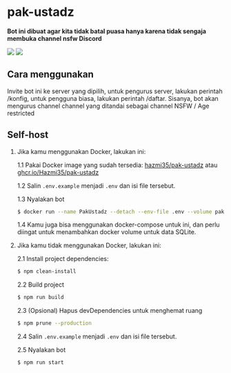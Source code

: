 # pak-ustadz

**Bot ini dibuat agar kita tidak batal puasa hanya karena tidak sengaja membuka channel nsfw Discord**

<a href='https://discord.com/api/oauth2/authorize?client_id=954016653836943431&permissions=412585610320&scope=bot%20applications.commands'><img src="https://img.shields.io/static/v1?label=Invite%20Me&message=Pak+Ustadz%239319&plastic&color=7289DA&logo=discord"></a>
<img src="https://badgen.net/badge/icon/typescript?icon=typescript&label">

## Cara menggunakan
Invite bot ini ke server yang dipilih, untuk pengurus server, lakukan perintah /konfig, untuk pengguna biasa, lakukan perintah /daftar.
Sisanya, bot akan mengurus channel channel yang ditandai sebagai channel NSFW / Age restricted

## Self-host

1. Jika kamu menggunakan Docker, lakukan ini:

    1.1 Pakai Docker image yang sudah tersedia:
         [hazmi35/pak-ustadz](https://hub.docker.com/r/hazmi35/pak-ustadz) atau [ghcr.io/Hazmi35/pak-ustadz](https://ghcr.io/Hazmi35/pak-ustadz)

    1.2 Salin `.env.example` menjadi `.env` dan isi file tersebut.

    1.3 Nyalakan bot
    ```sh
    $ docker run --name PakUstadz --detach --env-file .env --volume pak-ustadz-data:/app/data hazmi35/pak-ustadz:latest
    ```
    1.4 Kamu juga bisa menggunakan docker-compose untuk ini, dan perlu diingat untuk menambahkan docker volume untuk data SQLite.
2. Jika kamu tidak menggunakan Docker, lakukan ini:

    2.1 Install project dependencies:
    ```sh
    $ npm clean-install
    ```
    2.2 Build project
    ```sh
    $ npm run build
    ```
    2.3 (Opsional) Hapus devDependencies untuk menghemat ruang
    ```sh
    $ npm prune --production
    ```
    2.4 Salin `.env.example` menjadi `.env` dan isi file tersebut.

    2.5 Nyalakan bot
    ```sh
    $ npm run start
    ```